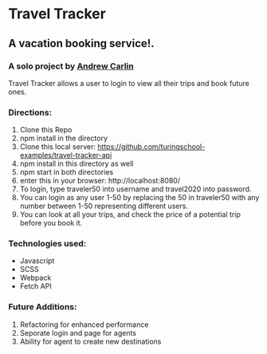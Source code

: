 # Travel Tracker

## A vacation booking service!.

### A solo project by [Andrew Carlin](https://github.com/AndieDrew)

Travel Tracker allows a user to login to view all their trips and book future ones.



### Directions:

1. Clone this Repo
2. npm install in the directory
3. Clone this local server: https://github.com/turingschool-examples/travel-tracker-api
4. npm install in this directory as well
5. npm start in both directories
6. enter this in your browser: http://localhost:8080/
7. To login, type traveler50 into username and travel2020 into password. 
8. You can login as any user 1-50 by replacing the 50 in traveler50 with any number between 1-50 representing different users.
9. You can look at all your trips, and check the price of a potential trip before you book it.

### Technologies used:
* Javascript
* SCSS
* Webpack
* Fetch API


### Future Additions:
1. Refactoring for enhanced performance
2. Seporate login and page for agents
3. Ability for agent to create new destinations

